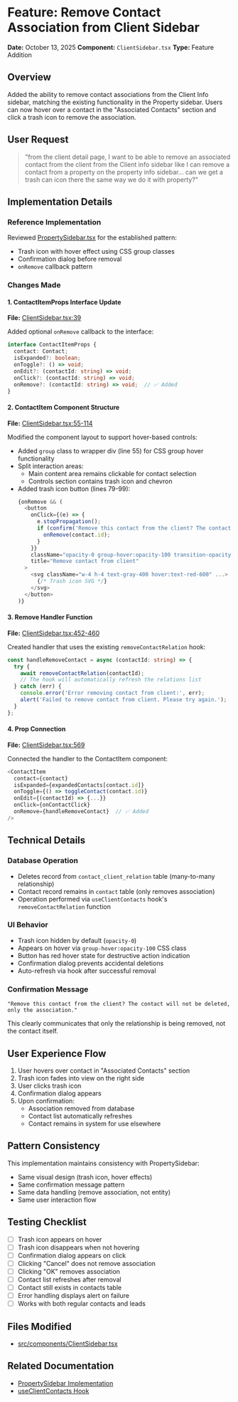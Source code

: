 # Feature: Remove Contact Association from Client Sidebar

**Date:** October 13, 2025
**Component:** `ClientSidebar.tsx`
**Type:** Feature Addition

## Overview
Added the ability to remove contact associations from the Client Info sidebar, matching the existing functionality in the Property sidebar. Users can now hover over a contact in the "Associated Contacts" section and click a trash icon to remove the association.

## User Request
> "from the client detail page, I want to be able to remove an associated contact from the client from the Client info sidebar like I can remove a contact from a property on the property info sidebar... can we get a trash can icon there the same way we do it with property?"

## Implementation Details

### Reference Implementation
Reviewed [PropertySidebar.tsx](../src/components/property/PropertySidebar.tsx#L64-L82) for the established pattern:
- Trash icon with hover effect using CSS group classes
- Confirmation dialog before removal
- `onRemove` callback pattern

### Changes Made

#### 1. ContactItemProps Interface Update
**File:** [ClientSidebar.tsx:39](../src/components/ClientSidebar.tsx#L39)

Added optional `onRemove` callback to the interface:
```typescript
interface ContactItemProps {
  contact: Contact;
  isExpanded?: boolean;
  onToggle?: () => void;
  onEdit?: (contactId: string) => void;
  onClick?: (contactId: string) => void;
  onRemove?: (contactId: string) => void;  // ✅ Added
}
```

#### 2. ContactItem Component Structure
**File:** [ClientSidebar.tsx:55-114](../src/components/ClientSidebar.tsx#L55-L114)

Modified the component layout to support hover-based controls:

- Added `group` class to wrapper div (line 55) for CSS group hover functionality
- Split interaction areas:
  - Main content area remains clickable for contact selection
  - Controls section contains trash icon and chevron
- Added trash icon button (lines 79-99):
  ```typescript
  {onRemove && (
    <button
      onClick={(e) => {
        e.stopPropagation();
        if (confirm('Remove this contact from the client? The contact will not be deleted, only the association.')) {
          onRemove(contact.id);
        }
      }}
      className="opacity-0 group-hover:opacity-100 transition-opacity p-1 hover:bg-red-50 rounded"
      title="Remove contact from client"
    >
      <svg className="w-4 h-4 text-gray-400 hover:text-red-600" ...>
        {/* Trash icon SVG */}
      </svg>
    </button>
  )}
  ```

#### 3. Remove Handler Function
**File:** [ClientSidebar.tsx:452-460](../src/components/ClientSidebar.tsx#L452-L460)

Created handler that uses the existing `removeContactRelation` hook:
```typescript
const handleRemoveContact = async (contactId: string) => {
  try {
    await removeContactRelation(contactId);
    // The hook will automatically refresh the relations list
  } catch (err) {
    console.error('Error removing contact from client:', err);
    alert('Failed to remove contact from client. Please try again.');
  }
};
```

#### 4. Prop Connection
**File:** [ClientSidebar.tsx:569](../src/components/ClientSidebar.tsx#L569)

Connected the handler to the ContactItem component:
```typescript
<ContactItem
  contact={contact}
  isExpanded={expandedContacts[contact.id]}
  onToggle={() => toggleContact(contact.id)}
  onEdit={(contactId) => {...}}
  onClick={onContactClick}
  onRemove={handleRemoveContact}  // ✅ Added
/>
```

## Technical Details

### Database Operation
- Deletes record from `contact_client_relation` table (many-to-many relationship)
- Contact record remains in `contact` table (only removes association)
- Operation performed via `useClientContacts` hook's `removeContactRelation` function

### UI Behavior
- Trash icon hidden by default (`opacity-0`)
- Appears on hover via `group-hover:opacity-100` CSS class
- Button has red hover state for destructive action indication
- Confirmation dialog prevents accidental deletions
- Auto-refresh via hook after successful removal

### Confirmation Message
```
"Remove this contact from the client? The contact will not be deleted, only the association."
```

This clearly communicates that only the relationship is being removed, not the contact itself.

## User Experience Flow
1. User hovers over contact in "Associated Contacts" section
2. Trash icon fades into view on the right side
3. User clicks trash icon
4. Confirmation dialog appears
5. Upon confirmation:
   - Association removed from database
   - Contact list automatically refreshes
   - Contact remains in system for use elsewhere

## Pattern Consistency
This implementation maintains consistency with PropertySidebar:
- Same visual design (trash icon, hover effects)
- Same confirmation message pattern
- Same data handling (remove association, not entity)
- Same user interaction flow

## Testing Checklist
- [ ] Trash icon appears on hover
- [ ] Trash icon disappears when not hovering
- [ ] Confirmation dialog appears on click
- [ ] Clicking "Cancel" does not remove association
- [ ] Clicking "OK" removes association
- [ ] Contact list refreshes after removal
- [ ] Contact still exists in contacts table
- [ ] Error handling displays alert on failure
- [ ] Works with both regular contacts and leads

## Files Modified
- [src/components/ClientSidebar.tsx](../src/components/ClientSidebar.tsx)

## Related Documentation
- [PropertySidebar Implementation](../src/components/property/PropertySidebar.tsx)
- [useClientContacts Hook](../src/hooks/useClientContacts.ts)
